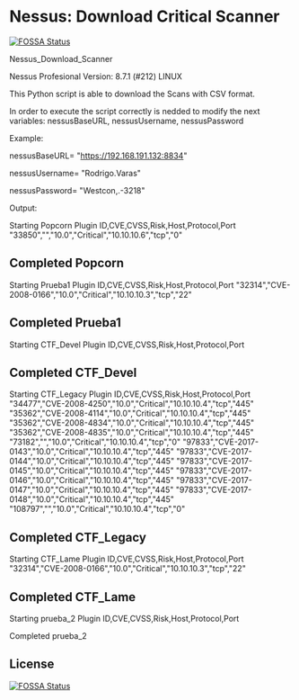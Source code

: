 # Nessus: Download Critical Scanner
[![FOSSA Status](https://app.fossa.io/api/projects/git%2Bgithub.com%2FRodrigoVarasLopez%2FDownload-Scanners-from-Nessus-8.7-using-the-API.svg?type=shield)](https://app.fossa.io/projects/git%2Bgithub.com%2FRodrigoVarasLopez%2FDownload-Scanners-from-Nessus-8.7-using-the-API?ref=badge_shield)

Nessus_Download_Scanner

Nessus Profesional Version: 8.7.1 (#212) LINUX

This Python script is able to download the Scans with CSV format.

In order to execute the script correctly is nedded to modify the next variables: nessusBaseURL, nessusUsername, nessusPassword

Example:

nessusBaseURL= "https://192.168.191.132:8834" 

nessusUsername= "Rodrigo.Varas"

nessusPassword= "Westcon,.-3218"


Output:

Starting  Popcorn
Plugin ID,CVE,CVSS,Risk,Host,Protocol,Port
"33850","","10.0","Critical","10.10.10.6","tcp","0"

Completed Popcorn
-----------------------------------------------
Starting  Prueba1
Plugin ID,CVE,CVSS,Risk,Host,Protocol,Port
"32314","CVE-2008-0166","10.0","Critical","10.10.10.3","tcp","22"

Completed Prueba1
-----------------------------------------------
Starting  CTF_Devel
Plugin ID,CVE,CVSS,Risk,Host,Protocol,Port

Completed CTF_Devel
-----------------------------------------------
Starting  CTF_Legacy
Plugin ID,CVE,CVSS,Risk,Host,Protocol,Port
"34477","CVE-2008-4250","10.0","Critical","10.10.10.4","tcp","445"
"35362","CVE-2008-4114","10.0","Critical","10.10.10.4","tcp","445"
"35362","CVE-2008-4834","10.0","Critical","10.10.10.4","tcp","445"
"35362","CVE-2008-4835","10.0","Critical","10.10.10.4","tcp","445"
"73182","","10.0","Critical","10.10.10.4","tcp","0"
"97833","CVE-2017-0143","10.0","Critical","10.10.10.4","tcp","445"
"97833","CVE-2017-0144","10.0","Critical","10.10.10.4","tcp","445"
"97833","CVE-2017-0145","10.0","Critical","10.10.10.4","tcp","445"
"97833","CVE-2017-0146","10.0","Critical","10.10.10.4","tcp","445"
"97833","CVE-2017-0147","10.0","Critical","10.10.10.4","tcp","445"
"97833","CVE-2017-0148","10.0","Critical","10.10.10.4","tcp","445"
"108797","","10.0","Critical","10.10.10.4","tcp","0"

Completed CTF_Legacy
-----------------------------------------------
Starting  CTF_Lame
Plugin ID,CVE,CVSS,Risk,Host,Protocol,Port
"32314","CVE-2008-0166","10.0","Critical","10.10.10.3","tcp","22"

Completed CTF_Lame
-----------------------------------------------
Starting  prueba_2
Plugin ID,CVE,CVSS,Risk,Host,Protocol,Port

Completed prueba_2


## License
[![FOSSA Status](https://app.fossa.io/api/projects/git%2Bgithub.com%2FRodrigoVarasLopez%2FDownload-Scanners-from-Nessus-8.7-using-the-API.svg?type=large)](https://app.fossa.io/projects/git%2Bgithub.com%2FRodrigoVarasLopez%2FDownload-Scanners-from-Nessus-8.7-using-the-API?ref=badge_large)